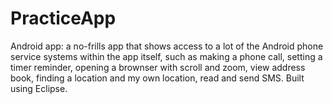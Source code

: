 # PracticeApp
Android app: a no-frills app that shows access to a lot of the Android phone service systems within the app itself, such as making a phone call, setting a timer reminder, opening a brownser with scroll and zoom, view address book, finding a location and my own location, read and send SMS. Built using Eclipse.
